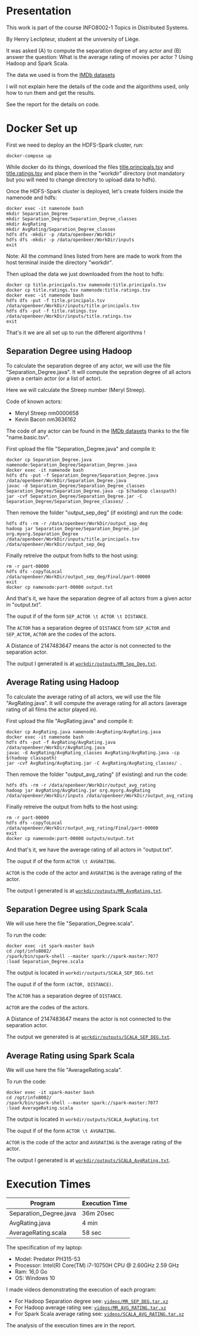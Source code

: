 
# Presentation
This work is part of the course INFO8002-1 Topics in Distributed Systems.

By Henry Leclipteur, student at the university of Liège.

It was asked (A) to compute the separation degree of any actor and (B) answer the question: What is the average rating of movies per actor ?
Using Hadoop and Spark Scala.


The data we used is from the [IMDb datasets](https://developer.imdb.com/non-commercial-datasets/)

I will not explain here the details of the code and the algorithms used, only how to run them and get the results.

See the report for the details on code.


# Docker Set up
First we need to deploy an the HDFS-Spark cluster, run:

```
docker-compose up
```

While docker do its things, download the files [title.principals.tsv](https://datasets.imdbws.com/) and [title.ratings.tsv](https://datasets.imdbws.com/) and place them in the "workdir" directory (not mandatory but you will need to change directory to upload data to hdfs).

Once the HDFS-Spark cluster is deployed, let's create folders inside the namenode and hdfs:
```
docker exec -it namenode bash
mkdir Separation_Degree
mkdir Separation_Degree/Separation_Degree_classes
mkdir AvgRating
mkdir AvgRating/Separation_Degree_classes
hdfs dfs -mkdir -p /data/openbeer/WorkDir
hdfs dfs -mkdir -p /data/openbeer/WorkDir/inputs
exit
```
Note: All the command lines listed from here are made to work from the host terminal inside the directory "workdir".

Then upload the data we just downloaded from the host to hdfs:
```
docker cp title.principals.tsv namenode:title.principals.tsv
docker cp title.ratings.tsv namenode:title.ratings.tsv
docker exec -it namenode bash
hdfs dfs -put -f title.principals.tsv   /data/openbeer/WorkDir/inputs/title.principals.tsv  
hdfs dfs -put -f title.ratings.tsv   /data/openbeer/WorkDir/inputs/title.ratings.tsv  
exit
```

That's it we are all set up to run the different algorithms !

## Separation Degree using Hadoop
To calculate the separation degree of any actor, we will use the file "Separation_Degree.java".
It will compute the sepration degree of all actors given a certain actor (or a list of actor).

Here we will calculate the Streep number (Meryl Streep). 

Code of known actors:
* Meryl Streep  nm0000658
* Kevin Bacon   nm3636162

The code of any actor can be found in the [IMDb datasets](https://developer.imdb.com/) thanks to the file "name.basic.tsv".


First upload the file "Separation_Degree.java" and compile it:
```
docker cp Separation_Degree.java namenode:Separation_Degree/Separation_Degree.java
docker exec -it namenode bash
hdfs dfs -put -f Separation_Degree/Separation_Degree.java /data/openbeer/WorkDir/Separation_Degree.java
javac -d Separation_Degree/Separation_Degree_classes Separation_Degree/Separation_Degree.java -cp $(hadoop classpath)
jar -cvf Separation_Degree/Separation_Degree.jar -C Separation_Degree/Separation_Degree_classes/ .
```

Then remove the folder "output_sep_deg" (if existing) and run the code:
```
hdfs dfs -rm -r /data/openbeer/WorkDir/output_sep_deg
hadoop jar Separation_Degree/Separation_Degree.jar org.myorg.Separation_Degree /data/openbeer/WorkDir/inputs/title.principals.tsv /data/openbeer/WorkDir/output_sep_deg
```

Finally retreive the output from hdfs to the host using:
```
rm -r part-00000
hdfs dfs -copyToLocal /data/openbeer/WorkDir/output_sep_deg/Final/part-00000
exit
docker cp namenode:part-00000 output.txt 
```

And that's it, we have the separation degree of all actors from a given actor in "output.txt".

The ouput if of the form `SEP_ACTOR \t ACTOR \t DISTANCE`.

The `ACTOR` has a separation degree of `DISTANCE` from `SEP_ACTOR` and `SEP_ACTOR`, `ACTOR` are the codes of the actors.

A Distance of 2147483647 means the actor is not connected to the separation actor.

The output I generated is at [`workdir/outputs/MR_Sep_Deg.txt`](https://github.com/Longferret/Docker-Hadoop-Spark/blob/master/workdir/outputs/MR_Sep_Deg.txt).

## Average Rating using Hadoop
To calculate the average rating of all actors, we will use the file "AvgRating.java".
It will compute the average rating for all actors (average rating of all films the actor played in).

First upload the file "AvgRating.java" and compile it:
```
docker cp AvgRating.java namenode:AvgRating/AvgRating.java
docker exec -it namenode bash
hdfs dfs -put -f AvgRating/AvgRating.java /data/openbeer/WorkDir/AvgRating.java
javac -d AvgRating/AvgRating_classes AvgRating/AvgRating.java -cp $(hadoop classpath)
jar -cvf AvgRating/AvgRating.jar -C AvgRating/AvgRating_classes/ .
```

Then remove the folder "output_avg_rating" (if existing) and run the code:
```
hdfs dfs -rm -r /data/openbeer/WorkDir/output_avg_rating
hadoop jar AvgRating/AvgRating.jar org.myorg.AvgRating /data/openbeer/WorkDir/inputs /data/openbeer/WorkDir/output_avg_rating
```

Finally retreive the output from hdfs to the host using:
```
rm -r part-00000
hdfs dfs -copyToLocal /data/openbeer/WorkDir/output_avg_rating/Final/part-00000
exit
docker cp namenode:part-00000 outputs/output.txt 
```

And that's it, we have the average rating of all actors in "output.txt".

The ouput if of the form `ACTOR \t AVGRATING`.

`ACTOR` is the code of the actor and `AVGRATING` is the average rating of the actor.

The output I generated is at [`workdir/outputs/MR_AvgRating.txt`](https://github.com/Longferret/Docker-Hadoop-Spark/blob/master/workdir/outputs/MR_AvgRating.txt).


## Separation Degree using Spark Scala
We will use here the file "Separation_Degree.scala".

To run the code:
```
docker exec -it spark-master bash
cd /opt/info8002/
/spark/bin/spark-shell --master spark://spark-master:7077
:load Separation_Degree.scala
```

The output is located in `workdir/outputs/SCALA_SEP_DEG.txt`

The ouput if of the form `(ACTOR, DISTANCE)`.

The `ACTOR` has a separation degree of `DISTANCE`.

`ACTOR` are the codes of the actors.

A Distance of 2147483647 means the actor is not connected to the separation actor.

The output we generated is at [`workdir/outputs/SCALA_SEP_DEG.txt`](https://github.com/Longferret/Docker-Hadoop-Spark/blob/master/workdir/outputs/SCALA_SEP_DEG.txt).

## Average Rating using Spark Scala
We will use here the file "AverageRating.scala".

To run the code:
```
docker exec -it spark-master bash
cd /opt/info8002/
/spark/bin/spark-shell --master spark://spark-master:7077
:load AverageRating.scala
```

The output is located in `workdir/outputs/SCALA_AvgRating.txt`

The ouput if of the form `ACTOR \t AVGRATING`.

`ACTOR` is the code of the actor and `AVGRATING` is the average rating of the actor.

The output I generated is at [`workdir/outputs/SCALA_AvgRating.txt`](https://github.com/Longferret/Docker-Hadoop-Spark/blob/master/workdir/outputs/SCALA_AvgRating.txt).



# Execution Times

| Program    | Execution Time |
| -------- | ------- |
| Separation_Degree.java  | 36m 20sec    |
| AvgRating.java | 4 min     |
| AverageRating.scala    | 58 sec     |

The specification of my laptop:
* Model: Predator PH315-53
* Processor: Intel(R) Core(TM) i7-10750H CPU @ 2.60GHz   2.59 GHz
* Ram: 16,0 Go
* OS: Windows 10


I made videos demonstrating the execution of each program:
* For Hadoop Separation degree see: [`videos/MR_SEP_DEG.tar.xz`](https://github.com/Longferret/Docker-Hadoop-Spark/blob/master/videos/MR_SEP_DEG.tar.xz)
* For Hadoop average rating see: [`videos/MR_AVG_RATING.tar.xz`](https://github.com/Longferret/Docker-Hadoop-Spark/blob/master/videos/MR_AVG_RATING.tar.xz)
* For Spark Scala average rating see: [`videos/SCALA_AVG_RATING.tar.xz`](https://github.com/Longferret/Docker-Hadoop-Spark/blob/master/videos/SCALA_AVG_RATING.tar.xz)


The analysis of the execution times are in the report.

